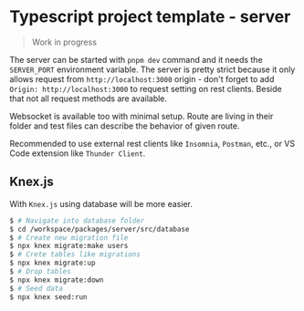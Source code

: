 # Typescript project template - server

> Work in progress

The server can be started with `pnpm dev` command and it needs the `SERVER_PORT` environment variable. The server is pretty strict because it only allows request from `http://localhost:3000` origin - don't forget to add `Origin: http://localhost:3000` to request setting on rest clients. Beside that not all request methods are available.

Websocket is available too with minimal setup. Route are living in their folder and test files can describe the behavior of given route.

Recommended to use external rest clients like `Insomnia`, `Postman`, etc., or VS Code extension like `Thunder Client`.

## Knex.js

With `Knex.js` using database will be more easier.

```sh
$ # Navigate into database folder
$ cd /workspace/packages/server/src/database
$ # Create new migration file
$ npx knex migrate:make users
$ # Crete tables like migrations
$ npx knex migrate:up
$ # Drop tables
$ npx knex migrate:down
$ # Seed data
$ npx knex seed:run
```
